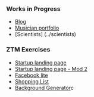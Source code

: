 ### Works in Progress

- [Blog](../blog)
- [Musician portfolio](../mportfolio)
- [Scientists] (../scientists)

### ZTM Exercises
- [Startup landing page](../startup.html)
- [Startup landing page - Mod 2](../startupbuild.html)
- [Facebook lite](../facebook2)
- [Shopping List](../list)
- [Background Generator](../background-generator)c



